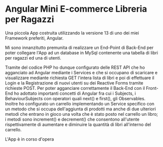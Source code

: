# Angular Mini E-commerce Libreria per Ragazzi

Una piccola App costruita utilizzando la versione 13 di uno dei miei Framework preferiti, Angular.

Mi sono innanzitutto premunita di realizzare un End-Point di Back-End per poter collegare l'App ad un database in MySql contenente una tabella di libri per ragazzi ed una di utenti.

Tramite del codice PHP ho dunque configurato delle REST API che ho agganciato ad Angular mediante i Services e che si occupano di scaricare e visualizzare mediante richiesta GET l'intera lista di libri e poi di effettuare il Login e la Registrazione di nuovi utenti su dei Reactive Forms tramite richieste POST. Per poter agganciare correttamente il Back-End con il Front-End ho adottato importanti concetti di Angular fra cui i Subjects, i BehaviourSubjects con operatori quali next() e first(), gli Observables. Inoltre ho configurato un carrello implementando un Service specifico con un metodo che si occupa dell'aggiunta di prodotti ma anche di due ulteriori metodi che entrano in gioco una volta che è stato posto nel carrello un libro; i metodi sono increment() e decrement() che consentono all'utente rispettivamente di aumentare e diminuire la quantità di libri all'interno del carrello.

L'App è in corso d'opera
